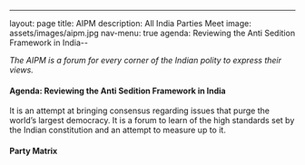 ---
layout: page
title: AIPM
description: All India Parties Meet
image: assets/images/aipm.jpg
nav-menu: true
agenda: Reviewing the Anti Sedition Framework in India--

*The AIPM is a forum for every corner of the Indian polity to express their views.*

#### Agenda: Reviewing the Anti Sedition Framework in India

It is an attempt at bringing consensus regarding issues that purge the world’s largest democracy. It is a forum to learn
of the high standards set by the Indian constitution and an attempt to measure up to it.

#### Party Matrix
